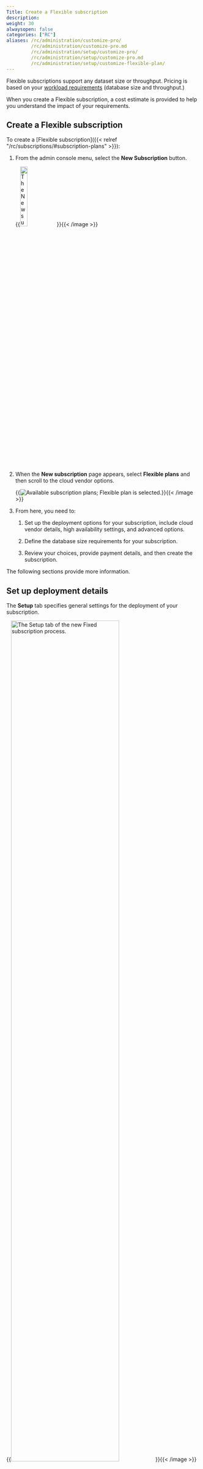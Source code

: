 ```yaml
---
Title: Create a Flexible subscription
description:
weight: 30
alwaysopen: false
categories: ["RC"]
aliases: /rc/administration/customize-pro/
         /rc/administration/customize-pro.md          
         /rc/administration/setup/customize-pro/
         /rc/administration/setup/customize-pro.md
         /rc/administration/setup/customize-flexible-plan/
---
```

Flexible subscriptions support any dataset size or throughput.  Pricing is based on your [workload requirements](https://redis.com/redis-enterprise-cloud/pricing/) (database size and throughput.)  

When you create a Flexible subscription, a cost estimate is provided to help you understand the impact of your requirements.  

## Create a Flexible subscription

To create a [Flexible subscription]({{< relref "/rc/subscriptions/#subscription-plans" >}}):

1.  From the admin console menu, select the **New Subscription** button.  

    {{<image filename="images/rc/button-subscription-new.png" width="20%" alt="The New subscriptions button in the admin console menu." >}}{{< /image >}}

2. When the **New subscription** page appears, select **Flexible plans** and then scroll to the cloud vendor options.

    {{<image filename="images/rc/new-subscription-plans-flexible.png" alt="Available subscription plans; Flexible plan is selected." >}}{{< /image >}}

3. From here, you need to:

    1. Set up the deployment options for your subscription, include cloud vendor details, high availability settings, and advanced options.

    2. Define the database size requirements for your subscription.

    3. Review your choices, provide payment details, and then create the subscription.

The following sections provide more information.

## Set up deployment details


The **Setup** tab specifies general settings for the deployment of your subscription.

{{<image filename="images/rc/subscription-new-flexible-tabs-setup.png" width="75%" alt="The Setup tab of the new Fixed subscription process." >}}{{< /image >}}

The two sections to this tab:

- [General settings](#general-settings) include the cloud provider details, the subscription name, and specific configuration options.
- [Advanced options](#advanced-options) define settings for high availability and security. Configurable settings vary according to cloud provider.

To continue to the Sizing tag, locate and select the **Continue** button, which appears below the **Advanced options** section


### General settings {#general-settings}

{{<image filename="images/rc/subscription-new-flexible-setup-general.png" width="75%" alt="The General settings of the Setup tab." >}}{{< /image >}}

The following settings are defined in the **General settings** of the **Setup** tab:

| _General setting_ | _Description_ |
|:---------|:-----------|
| **Cloud vendor** | The public cloud vendor to deploy your subscription. (_required_) |
| **Region** | The vendor region where you wish to deploy your subscription.  (_required_)|
| **Subscription&nbsp;Name** | A custom name for your subscription (_required_) |
| **Active-Active Redis** | Hosts your datasets in multiple read-write locations to support distributed applications and disaster recovery. See [Active-Active geo-distributed Redis]({{< relref "/rs/databases/active-active" >}}) |
| **Redis on Flash**| Determines if your databases are stored only in memory (RAM) or are split between memory and Flash storage (RAM+Flash).  See [Redis on Flash]({{< relref "/rs/databases/redis-on-flash/" >}})|

### Advanced options {#advanced-options}

{{<image filename="images/rc/subscription-new-flexible-setup-advanced.png" width="75%" alt="The Advanced settings of the Setup tab." >}}{{< /image >}}

The following settings are defined in the **Advanced options** of the **Setup** tab:

| _Advanced option_ | _Description_ |
|:---------|:-----------|
| **Multi-AZ** | Determines if replication spans multiple Availability Zones, which provides automatic failover when problems occur. |
| **Cloud account** | To deploy this subscription to a specific cloud account, select it here.  Use the Add button to add a new cloud account. |
| **VPC configuration** | Select _In a new VPC_ to deploy to a new Virtual Private Cloud.<br/><br/>To deploy this subscription to an existing Virtual Private Cloud , select _In existing VCP_ and then set VPC ID to the appropriate ID value.   |
| **Deployment CIDR** | The [CIDR](https://en.wikipedia.org/wiki/Classless_Inter-Domain_Routing) subnet address for your deployment. Must not overlap other addresses used with your subscription.|
| **Allowed Availability Zones** | The availability zones for your selected region.<br/><br/>If you choose *Manual selection*, you must select at least one zone ID from the **Zone IDs** list.  For more information, see [Availability zones](#availability-zones). |

When finished, choose **Continue** to determine your subscription size requirements.

{{<image filename="images/rc/button-subscription-continue.png" width="100px" alt="Select the Continue button to continue to the next step." >}}{{< /image >}}

#### Availability zones

You can reduce network transfer costs and network latency by ensuring your Redis Cloud cluster and your application are located in the same availability zone. 

To specify the availability zone for your hosted cluster, select *Manual Selection* under **Allowed Availability Zones**. 

If **Multi-AZ** is enabled, select three availability zones from the **Zone IDs** list.

{{<image filename="images/rc/availability-zones-multi-az.png" width="95%" alt="Select the Continue button to continue to the next step." >}}{{< /image >}}

Otherwise, select one availability zone from the **Zone IDs** list.

{{<image filename="images/rc/availability-zones-no-multi-az.png" width="90%" alt="Select the Continue button to continue to the next step." >}}{{< /image >}}

For more information on availability zones and to learn how to find a zone ID, see the [GCP docs](https://cloud.google.com/compute/docs/regions-zones/#available) or the [AWS docs](https://docs.aws.amazon.com/AWSEC2/latest/UserGuide/using-regions-availability-zones.html#concepts-availability-zones).

## Sizing tab

The **Sizing** tab helps you specify the database, memory, and throughput requirements for your subscription.

{{<image filename="images/rc/subscription-new-flexible-sizing-tab.png" width="75%" alt="The Sizing tab when creating a new Flexible subscription." >}}{{< /image >}}

When you first visit the **Sizing** tab, there are no databases defined.  Select the **Add** button to create one.

{{<image filename="images/rc/icon-add-database.png" width="30px" alt="Use the Add button to define a new database for your subscription." >}}{{< /image >}}

This opens the **New Database** dialog, which lets you define the requirements for your new database.

{{<image filename="images/rc/flexible-add-database-basic.png" width="75%" alt="The New Database dialog with basic settings." >}}{{< /image >}}

By default, you're shown basic settings, which include:

| Database&nbsp;setting | Description |
|:---------|:-----------|
| **Name** | A custom name for your database (_required_) |
| **Throughput/Shards** | Identifies maximum throughput for the database, which can be specified in terms of operations per second (**Ops/sec**) or number of shards dedicated to the database (**Shards**).throughput is measured for the database, either operations per second (_Ops/sec_) or _Number of shards_. |
| **Memory Limit (GB)** | The size limit for the database. Specify small sizes as decimals of 1.0&nbsp;GB; example: `0.1` GB (minimum).|
| **High Availability** | Indicates whether a replica copy of the database is maintained in case the primary database becomes unavailable.  (Warning: Doubles memory consumption). |
| **Quantity** | Identifies the number of databases to create with the selected settings. |

Advanced options are also available.

{{<image filename="images/rc/flexible-add-database-advanced.png" width="75%" alt="The New Database dialog with advanced settings." >}}{{< /image >}}

Select **Advanced options** to specify values for the following settings:

| Advanced&nbsp;option | Description |
|:---------|:-----------|
| **OSS Cluster API** | Enable to use the open-source Redis Cluster API. |
| **Type** | Set to _Memcached_ database to support the legacy database; otherwise leave as _Redis_ |
| **Data Persistence** | Defines the data persistence policy, if any. See [Database persistence]({{< relref "/rs/databases/configure/database-persistence.md" >}}) |
| **Modules** | Identifies a module used by the database.  Choose from [RedisSearch&nbsp;2]({{< relref "/modules/redisearch/_index.md" >}}), [RedisJSON]({{< relref "/modules/redisjson/_index.md" >}}), [RedisGraph]({{< relref "/modules/redisgraph/_index.md" >}}), [RedisBloom]({{< relref "/modules/redisbloom/_index.md" >}}), or [RedisTimeSeries]({{< relref "/modules/redistimeseries/_index.md" >}}). |

When finished, select **Save Database** to create your database.

{{<image filename="images/rc/button-database-save.png" width="140px" alt="Select the Save Database button to define your new database." >}}{{< /image >}}

Use the **Add database** button to define additional databases or select the **Continue button** to display the **Review and create** tab.

Use the **Edit** icon to change a database or the **Delete** icon to remove a database from the list.

{{<image filename="images/rc/icon-database-edit.png" width="30px" alt="Use the Edit button to change database settings." >}}{{< /image >}}&nbsp;{{<image filename="images/rc/icon-database-delete.png" width="30px" alt="Use the Delete button to remove a database." >}}{{< /image >}}


## Review and Create tab

The **Review & Create** tab provides a cost estimate for your Flexible plan:

{{<image filename="images/rc/subscription-new-flexible-review.png" width="75%" alt="The Review & Create tab of the New Flexible subscription screen." >}}{{< /image >}}

Select **Back to Sizing** to make changes or **Create subscription** to create your new Flexible subscription.

{{<image filename="images/rc/button-subscription-create.png" width="140px" alt="Select Create subscription to create your new subscription." >}}{{< /image >}}

Note that subscriptions are created in the background.  While they are provisioning, you aren't allowed to make changes.  (The process generally takes 10-15 minutes.)

Use the **Subscriptions list** to check the status of your subscription.  You will also receive an email when your subscription is ready to use.

### Shard types

The shard types associated with your subscription depend on your database memory size and throughput requirements.  

| Shard type | Capacity (Memory/Throughput) |
|:------------|:----------|
| Micro | 1GB / 1K ops/sec |
| High-throughput | 2.5GB / 25K ops/sec |
| Small | 12.5GB / 12.5K ops/sec |
| Large | 25GB  / 25K ops/sec |
| Very large | 50GB / 5.0K ops/sec |

Prices vary according to the cloud provider and region.  Minimum prices apply.  To learn more, see [Cloud pricing](https://redis.com/redis-enterprise-cloud/pricing/).
